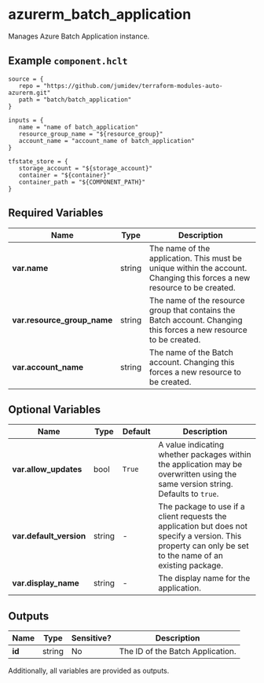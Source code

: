 # azurerm_batch_application

Manages Azure Batch Application instance.

## Example `component.hclt`

```hcl
source = {
   repo = "https://github.com/jumidev/terraform-modules-auto-azurerm.git" 
   path = "batch/batch_application" 
}

inputs = {
   name = "name of batch_application" 
   resource_group_name = "${resource_group}" 
   account_name = "account_name of batch_application" 
}

tfstate_store = {
   storage_account = "${storage_account}" 
   container = "${container}" 
   container_path = "${COMPONENT_PATH}" 
}

```

## Required Variables

| Name | Type |  Description |
| ---- | --------- |  ----------- |
| **var.name** | string |  The name of the application. This must be unique within the account. Changing this forces a new resource to be created. | 
| **var.resource_group_name** | string |  The name of the resource group that contains the Batch account. Changing this forces a new resource to be created. | 
| **var.account_name** | string |  The name of the Batch account. Changing this forces a new resource to be created. | 

## Optional Variables

| Name | Type |  Default  |  Description |
| ---- | --------- |  ----------- | ----------- |
| **var.allow_updates** | bool |  `True`  |  A value indicating whether packages within the application may be overwritten using the same version string. Defaults to `true`. | 
| **var.default_version** | string |  -  |  The package to use if a client requests the application but does not specify a version. This property can only be set to the name of an existing package. | 
| **var.display_name** | string |  -  |  The display name for the application. | 



## Outputs

| Name | Type | Sensitive? | Description |
| ---- | ---- | --------- | --------- |
| **id** | string | No  | The ID of the Batch Application. | 

Additionally, all variables are provided as outputs.
